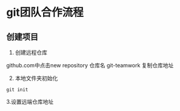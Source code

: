 # git团队合作流程

## 创建项目

1. 创建远程仓库

github.com中点击new repository
仓库名 git-teamwork
复制仓库地址

2. 本地文件夹初始化

`git init`

3.设置远端仓库地址
